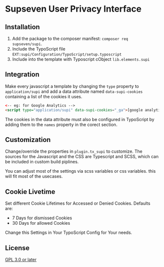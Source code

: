 # Supseven User Privacy Interface

## Installation

1. Add the package to the composer manifest: `composer req supseven/supi`.
2. Include the TypoScript file `EXT:supi/Configuration/TypoScript/setup.typoscript`
3. Include into the template with Typoscript cObject `lib.elements.supi`

## Integration

Make every javascript a template by changing the `type` property to `application/supi` and add a data attribute
named `data-supi-cookies` containing a list of the cookies it uses.

```html
<-- eg: for Google Analytics -->
<script type="application/supi" data-supi-cookies="_ga">[google analytics snippet]</script>
```

The cookies in the data attribute must also be configured in TypoScript by adding them to the `names` property
in the corect section.

## Customization

Change/override the properties in `plugin.tx_supi` to customize. The sources for the Javascript and the CSS
are Typescript and SCSS, which can be included in custom build piplines.

You can adjust most of the settings via scss variables or css variables. this will fit most of
the usecases.

## Cookie Livetime

Set different Cookie Lifetimes for Accessed or Denied Cookies. Defaults are:

* 7 Days for dismissed Cookies
* 30 Days for allowed Cookies

Change this Settings in Your TypoScript Config for Your needs.

## License

[GPL 3.0 or later](LICENSE)
